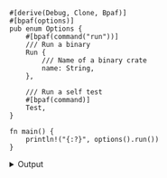 
```no_run
#[derive(Debug, Clone, Bpaf)]
#[bpaf(options)]
pub enum Options {
    #[bpaf(command("run"))]
    /// Run a binary
    Run {
        /// Name of a binary crate
        name: String,
    },

    /// Run a self test
    #[bpaf(command)]
    Test,
}

fn main() {
    println!("{:?}", options().run())
}
```

<details><summary>Output</summary>

Help message lists subcommand

<div class='bpaf-doc'>
$ app --help<br>
<p><b>Usage</b>: <tt><b>app</b></tt> <tt><i>COMMAND ...</i></tt></p><p><div>
<b>Available options:</b></div><dl><dt><tt><b>-h</b></tt>, <tt><b>--help</b></tt></dt>
<dd>Prints help information</dd>
</dl>
</p><p><div>
<b>Available commands:</b></div><dl><dt><tt><b>run</b></tt></dt>
<dd>Run a binary</dd>
<dt><tt><b>test</b></tt></dt>
<dd>Run a self test</dd>
</dl>
</p>
<style>
div.bpaf-doc {
    padding: 14px;
    background-color:var(--code-block-background-color);
    font-family: "Source Code Pro", monospace;
    margin-bottom: 0.75em;
}
div.bpaf-doc dt { margin-left: 1em; }
div.bpaf-doc dd { margin-left: 3em; }
div.bpaf-doc dl { margin-top: 0; padding-left: 1em; }
div.bpaf-doc  { padding-left: 1em; }
</style>
</div>


Commands have their own arguments


<div class='bpaf-doc'>
$ app run --name Bob<br>
Run { name: "Bob" }
</div>



<div class='bpaf-doc'>
$ app test<br>
Test
</div>



<div class='bpaf-doc'>
$ app test --name bob<br>
<b>Error:</b> <b>--name</b> is not expected in this context
<style>
div.bpaf-doc {
    padding: 14px;
    background-color:var(--code-block-background-color);
    font-family: "Source Code Pro", monospace;
    margin-bottom: 0.75em;
}
div.bpaf-doc dt { margin-left: 1em; }
div.bpaf-doc dd { margin-left: 3em; }
div.bpaf-doc dl { margin-top: 0; padding-left: 1em; }
div.bpaf-doc  { padding-left: 1em; }
</style>
</div>

</details>